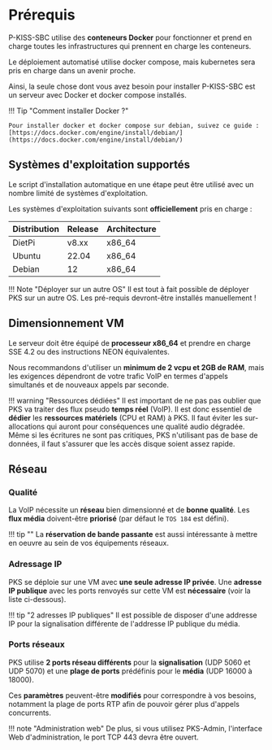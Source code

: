 # Prérequis

P-KISS-SBC utilise des __conteneurs Docker__ pour fonctionner et prend en charge toutes les infrastructures qui prennent en charge les conteneurs.

Le déploiement automatisé utilise docker compose, mais kubernetes sera pris en charge dans un avenir proche.

Ainsi, la seule chose dont vous avez besoin pour installer P-KISS-SBC est un serveur avec Docker et docker compose installés.

!!! Tip "Comment installer Docker ?"

    Pour installer docker et docker compose sur debian, suivez ce guide : [https://docs.docker.com/engine/install/debian/](https://docs.docker.com/engine/install/debian/)

## Systèmes d'exploitation supportés

Le script d'installation automatique en une étape peut être utilisé avec un nombre limité de systèmes d'exploitation.

Les systèmes d'exploitation suivants sont __officiellement__ pris en charge :

| Distribution | Release          | Architecture        |
| ------------ | ---------------- | ------------------- |
| DietPi   | v8.xx | x86_64 |
| Ubuntu | 22.04 | x86_64 |
| Debian | 12 | x86_64 |

!!! Note "Déployer sur un autre OS"
    Il est tout à fait possible de déployer PKS sur un autre OS. Les pré-requis devront-être installés manuellement !

## Dimensionnement VM

Le serveur doit être équipé de __processeur x86_64__ et prendre en charge SSE 4.2 ou des instructions NEON équivalentes.

Nous recommandons d'utiliser un __minimum de 2 vcpu et 2GB de RAM__, mais les exigences dépendront de votre trafic VoIP en termes d'appels simultanés et de nouveaux appels par seconde.

!!! warning "Ressources dédiées"
    Il est important de ne pas pas oublier que PKS va traiter des flux pseudo __temps réel__ (VoIP). Il est donc essentiel de __dédier__ les __ressources matériels__ (CPU et RAM) à PKS. Il faut éviter les sur-allocations qui auront pour conséquences une qualité audio dégradée.
    Même si les écritures ne sont pas critiques, PKS n'utilisant pas de base de données, il faut s'assurer que les accès disque soient assez rapide.

## Réseau

### Qualité

La VoIP nécessite un __réseau__ bien dimensionné et de __bonne qualité__. Les __flux média__ doivent-être __priorisé__ (par défaut le `TOS 184` est défini).

!!! tip ""
    La __réservation de bande passante__ est aussi intéressante à mettre en oeuvre au sein de vos équipements réseaux.

### Adressage IP

PKS se déploie sur une VM avec __une seule adresse IP privée__. Une __adresse IP publique__ avec les ports renvoyés sur cette VM est __nécessaire__ (voir la liste ci-dessous).

!!! tip "2 adresses IP publiques"
    Il est possible de disposer d'une addresse IP pour la signalisation différente de l'addresse IP publique du média.

### Ports réseaux

PKS utilise __2 ports réseau différents__ pour la __signalisation__ (UDP 5060 et UDP 5070) et une __plage de ports__ prédéfinis pour le __média__ (UDP 16000 à 18000).

Ces __paramètres__ peuvent-être __modifiés__ pour correspondre à vos besoins, notamment la plage de ports RTP afin de pouvoir gérer plus d'appels concurrents.

!!! note "Administration web"
    De plus, si vous utilisez PKS-Admin, l'interface Web d'administration, le port TCP 443 devra être ouvert.
